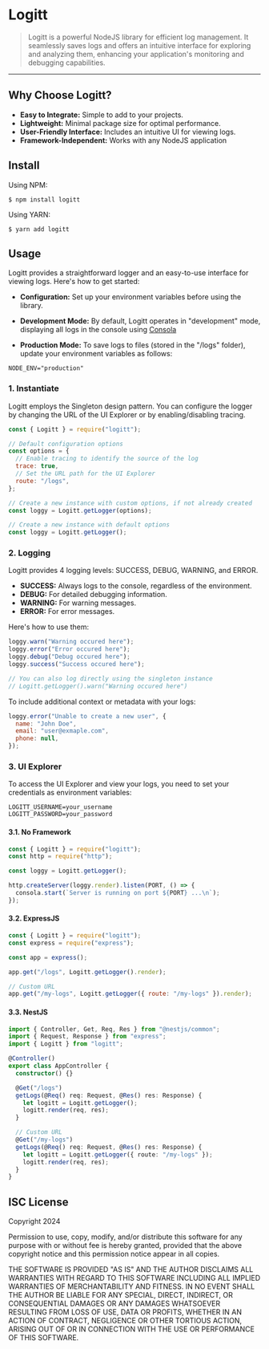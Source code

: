 # Logitt

> Logitt is a powerful NodeJS library for efficient log management. It seamlessly saves logs and offers an intuitive interface for exploring and analyzing them, enhancing your application's monitoring and debugging capabilities.

---

## Why Choose Logitt?

- **Easy to Integrate:** Simple to add to your projects.
- **Lightweight:** Minimal package size for optimal performance.
- **User-Friendly Interface:** Includes an intuitive UI for viewing logs.
- **Framework-Independent:** Works with any NodeJS application

## Install

Using NPM:

```
$ npm install logitt
```

Using YARN:

```
$ yarn add logitt
```

## Usage

Logitt provides a straightforward logger and an easy-to-use interface for viewing logs. Here's how to get started:

- **Configuration:** Set up your environment variables before using the library.

- **Development Mode:** By default, Logitt operates in "development" mode, displaying all logs in the console using [Consola](https://www.npmjs.com/package/consola)

- **Production Mode:** To save logs to files (stored in the "/logs" folder), update your environment variables as follows:

```env
NODE_ENV="production"
```

### 1. Instantiate

Logitt employs the Singleton design pattern. You can configure the logger by changing the URL of the UI Explorer or by enabling/disabling tracing.

```js
const { Logitt } = require("logitt");

// Default configuration options
const options = {
  // Enable tracing to identify the source of the log
  trace: true,
  // Set the URL path for the UI Explorer
  route: "/logs",
};

// Create a new instance with custom options, if not already created
const loggy = Logitt.getLogger(options);

// Create a new instance with default options
const loggy = Logitt.getLogger();
```

### 2. Logging

Logitt provides 4 logging levels: SUCCESS, DEBUG, WARNING, and ERROR.

- **SUCCESS:** Always logs to the console, regardless of the environment.
- **DEBUG:** For detailed debugging information.
- **WARNING:** For warning messages.
- **ERROR:** For error messages.

Here's how to use them:

```js
loggy.warn("Warning occured here");
loggy.error("Error occured here");
loggy.debug("Debug occured here");
loggy.success("Success occured here");

// You can also log directly using the singleton instance
// Logitt.getLogger().warn("Warning occured here")
```

To include additional context or metadata with your logs:

```js
loggy.error("Unable to create a new user", {
  name: "John Doe",
  email: "user@exmaple.com",
  phone: null,
});
```

### 3. UI Explorer

To access the UI Explorer and view your logs, you need to set your credentials as environment variables:

```env
LOGITT_USERNAME=your_username
LOGITT_PASSWORD=your_password
```

#### 3.1. No Framework

```js
const { Logitt } = require("logitt");
const http = require("http");

const loggy = Logitt.getLogger();

http.createServer(loggy.render).listen(PORT, () => {
  consola.start(`Server is running on port ${PORT} ...\n`);
});
```

#### 3.2. ExpressJS

```js
const { Logitt } = require("logitt");
const express = require("express");

const app = express();

app.get("/logs", Logitt.getLogger().render);

// Custom URL
app.get("/my-logs", Logitt.getLogger({ route: "/my-logs" }).render);
```

#### 3.3. NestJS

```ts
import { Controller, Get, Req, Res } from "@nestjs/common";
import { Request, Response } from "express";
import { Logitt } from "logitt";

@Controller()
export class AppController {
  constructor() {}

  @Get("/logs")
  getLogs(@Req() req: Request, @Res() res: Response) {
    let logitt = Logitt.getLogger();
    logitt.render(req, res);
  }

  // Custom URL
  @Get("/my-logs")
  getLogs(@Req() req: Request, @Res() res: Response) {
    let logitt = Logitt.getLogger({ route: "/my-logs" });
    logitt.render(req, res);
  }
}
```

## ISC License

Copyright 2024

Permission to use, copy, modify, and/or distribute this software for any purpose with or without fee is hereby granted, provided that the above copyright notice and this permission notice appear in all copies.

THE SOFTWARE IS PROVIDED "AS IS" AND THE AUTHOR DISCLAIMS ALL WARRANTIES WITH REGARD TO THIS SOFTWARE INCLUDING ALL IMPLIED WARRANTIES OF MERCHANTABILITY AND FITNESS. IN NO EVENT SHALL THE AUTHOR BE LIABLE FOR ANY SPECIAL, DIRECT, INDIRECT, OR CONSEQUENTIAL DAMAGES OR ANY DAMAGES WHATSOEVER RESULTING FROM LOSS OF USE, DATA OR PROFITS, WHETHER IN AN ACTION OF CONTRACT, NEGLIGENCE OR OTHER TORTIOUS ACTION, ARISING OUT OF OR IN CONNECTION WITH THE USE OR PERFORMANCE OF THIS SOFTWARE.
